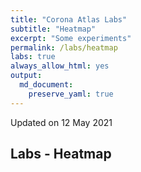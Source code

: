 ```yaml
---
title: "Corona Atlas Labs"
subtitle: "Heatmap"
excerpt: "Some experiments"
permalink: /labs/heatmap
labs: true
always_allow_html: yes
output: 
  md_document:
    preserve_yaml: true
---
```


<!-- Modify _R/labs file instead -->
<p class="text-right font-weight-bold">
Updated on 12 May 2021
</p>

Labs - Heatmap
--------------

<div id="leaflet" style="width:100%;height:75vh;" class="leaflet html-widget"></div>
<script type="application/json" data-for="leaflet">{"x":{"options":{"minZoom":1.5,"crs":{"crsClass":"L.CRS.EPSG3857","code":null,"proj4def":null,"projectedBounds":null,"options":{}}},"calls":[{"method":"setMaxBounds","args":[-80,-180,80,180]},{"method":"addProviderTiles","args":["CartoDB.DarkMatter",null,null,{"errorTileUrl":"","noWrap":false,"detectRetina":false}]},{"method":"addHeatmap","args":[[[-35.2021192846759,-65.1485054399454,4],[47.5890165076083,14.1431984022027,2],[42.5473014265013,1.58533451297367,4],[23.9277975587061,54.3527775784382,3],[33.8317921038523,66.0257668422884,3],[17.0773727975265,-61.8109112490644,1],[41.139984674174,20.065438009549,1],[40.2893260089297,44.9315425722216,3],[-12.3411053294081,17.5760276455363,3],[-25.5704444435864,134.362084683468,1],[40.3572893304129,47.66063595787,3],[44.1629307295626,17.7842142772999,4],[13.1714623060359,-59.5594592398395,1],[23.8336624737576,90.2746266220733,3],[50.6398697025022,4.66279647673302,3],[12.2716366552283,-1.74694181695664,3],[42.7551103013674,25.2409323997331,3],[26.0421716803312,50.5488462364088,4],[-3.37016289366586,29.8898305717586,3],[9.6430576947674,2.33915101322187,3],[4.48839530486336,114.605718749363,1],[-16.7124133305489,-64.6606899456599,4],[-10.7705880549393,-53.0863538133413,5],[36.6226717761636,103.895355849353,1],[24.4725522190694,-77.947850060958,3],[27.3860238911186,90.4519075789862,3],[-22.1868562799607,23.8128651054932,5],[53.5384732548576,28.0384856975402,3],[17.1978030385202,-88.7040227981866,3],[3.9117790108803,-73.0863161501847,4],[9.975464586761,-84.1801156495967,4],[21.6142102089251,-78.9545226272104,3],[15.0930157718786,-23.6375947651212,4],[35.0506026610657,33.2251953883769,4],[49.7356962248983,15.3307123155801,3],[5.70089287563159,12.7467225938184,3],[58.6760260400759,-99.3769072729874,3],[-2.87666035215874,23.6548459358616,3],[6.5755505863176,20.4862059324149,3],[-0.832819956934455,15.2423428528289,3],[46.7981248516004,8.22583632127277,3],[7.6272492749279,-5.55184634474576,3],[13.4481615536811,-15.4635909885353,3],[10.4351755406609,-10.9143178800241,3],[1.56595100293763,10.4586590426919,3],[15.6850372071443,-90.3480455000757,3],[-38.2528703993173,-71.4086984453378,4],[46.6195105992265,2.45856845335666,4],[45.1209411686261,16.416165215437,4],[18.9289545837098,-72.6627798549053,3],[47.1647019459901,19.4164384761779,3],[64.9765320822911,-18.5700983680706,1],[43.5272254632345,12.1614927957004,3],[18.1562774462994,-77.3105389184734,3],[31.2501599585707,36.7881522952131,4],[0.528609424868371,37.8625525202896,3],[41.4610639141383,74.5513879035261,3],[51.1018453672383,10.3928186042813,null],[11.7389709867468,42.5762619754947,3],[56.2238439763849,9.37128812339307,2],[15.4214182617025,-61.3520200391649,1],[18.8908878079692,-70.5008376723828,1],[28.152529418258,2.67465730682663,3],[-1.45294399111037,-78.3783560126896,4],[58.6809715185842,25.8311619056695,4],[26.5780907117225,29.7728926055733,4],[15.369196223989,38.8300044833041,3],[-0.620333843078375,11.7822429998037,3],[12.1197407596791,-61.681152753133,1],[42.1803285304353,43.5005465647154,4],[14.8161828598283,-86.612919937048,3],[39.4464568871859,22.6233731776356,3],[40.1465719083617,127.186119892626,3],[40.3897258830799,-3.55234928248739,2],[8.62507975316789,39.6340364626976,3],[64.4886206544986,26.2507962053128,2],[-17.8334197078598,177.9747371566,1],[6.8902518559511,158.237050047384,1],[7.96365596585339,-1.20634762217046,3],[12.0662725226463,-14.8878468056572,3],[4.79472869380556,-58.9743459597167,3],[22.3817251622044,114.132990674926,1],[9.58893781940502,8.0948618445247,3],[52.2771833278303,5.62259902807922,4],[28.2622525093763,83.9389370112341,4],[-0.529299165911259,166.934761927369,1],[-19.0535003787334,-169.860959792378,1],[17.3517175027039,-62.7826420245485,1],[12.7105200264254,104.917604488392,1],[1.86251664323396,-157.376651905606,1],[48.1623987650855,67.2865522644064,3],[18.4999336999337,103.770010064472,1],[33.9174359492092,35.8889427559421,4],[13.894144986731,-60.9691301588411,1],[47.1362856930959,9.5503634190267,3],[7.62654310868556,80.6985669878148,1],[-9.16988389367419,-74.3608685629587,4],[-0.191605757323356,114.018058489029,3],[53.1786737494891,-8.14310779859251,2],[31.3475495130773,34.9635380156869,1],[33.0476113200937,43.7731716023547,3],[12.8438457197481,-85.0432514318621,3],[22.3425169555975,79.4181914839274,5],[32.5699780356499,54.3013293914622,4],[-11.6633711067585,43.3567579629252,3],[35.9442369005198,136.767712776855,1],[36.4311191842896,127.84111498019,1],[29.3556631656385,47.6155472987991,4],[29.3978965873386,68.8091126155351,3],[52.124545617766,19.3990590023086,3],[6.45031874766357,-9.31308899438693,3],[-29.5774827680169,28.2571751964976,5],[55.3397217496921,23.904491585344,4],[49.7751212603235,6.09891546127588,3],[-6.61127714619986,144.248519418579,3],[35.8884992670076,14.4277813919169,1],[-20.281500740106,57.5758475726672,1],[0.459918415409883,73.1547311514838,4],[-13.2307938733512,34.3050955827784,5],[23.9399584670446,-102.527803104086,4],[3.60847959045255,114.710449584335,3],[-17.2662225957607,35.5530322895638,5],[15.9436929925332,121.42461598617,3],[31.9371880046932,35.2589295371827,4],[39.6745950811349,-7.96741419449026,2],[7.44293270739664,134.532849404329,1],[-23.2312173755209,-58.3933678860499,4],[25.2754233564513,51.1999989697074,4],[45.8389356088733,24.9831861281519,3],[44.2312994857262,20.7957369830546,4],[38.5231101958946,71.0346584209824,3],[-8.79905557177138,125.946136697002,3],[-22.142960025223,17.2220535988999,3],[-21.3249376058202,165.496784900182,1],[17.4136921493685,9.39689039266475,3],[-43.993057149608,170.461649955858,1],[20.5666285434862,56.0922848797053,4],[8.52718155699428,-80.1103620697539,3],[56.8532136267187,24.9271580644057,3],[27.0242308017488,18.0319905747843,3],[31.8409490094088,-6.2871680824139,3],[43.7380202385346,7.42374070654847,3],[47.1965666954997,28.4661841448633,3],[42.7851210240792,19.2482577548004,3],[-19.3892185383557,46.6987141121008,3],[5.61978734650987,168.108735067655,1],[41.6006772405598,21.707552630216,4],[17.3443838831138,-3.52356935963142,3],[21.1498907921325,96.4976324292701,1],[46.8393271652132,103.076828499865,4],[20.2587996772436,-10.3347352246283,3],[61.6715878805506,99.1366092075635,3],[-1.99352662684876,29.9281443631584,1],[24.1267323736817,44.546784937414,3],[-9.62413839945012,160.16426573801,1],[39.1102909277758,59.3960985634625,3],[34.1083679756019,9.57600955228779,4],[-21.1769245082963,-175.182135122145,1],[38.9890241793038,35.4464964824555,4],[10.417095191112,-61.30174177628,3],[-5.67438803049206,176.115526013485,1],[-6.26636726981605,34.800733630336,4],[49.0087217098159,31.3961831689057,4],[1.28206444173038,32.3960643169355,1],[-32.8020234546134,-56.0178485201856,4],[41.7593748724298,63.160662343482,3],[41.9046506957296,12.4485540923287,3],[13.254549678372,-61.1887129083572,1],[-4.65949461492214,55.4641483629836,4],[16.0184120263048,29.9599387114767,4],[62.8051317134413,16.7490883355393,4],[1.36357424408701,103.817907367349,1],[46.1242393399677,14.8258746621628,4],[53.996849082587,-2.5856392007459,2],[16.6377375940803,106.314459028754,1],[-15.2612682813299,166.891145193839,1],[-13.6174234764531,-172.446497105764,1],[39.5220373645985,-99.1232491207109,3],[-19.0025389457657,29.8648471926622,5],[7.12796936816274,-66.1580102178431,3],[48.7063387149775,19.4863592608847,3],[8.55734467039439,-11.7929378567989,3],[43.9372772603764,12.4587877018634,3],[14.3571011681849,-14.472154238662,3],[6.06327065600831,45.8689617551806,3],[4.13030648180662,-55.9092124687471,3],[7.28728218684031,30.323158832332,3],[0.241974619116458,6.60752482429229,3],[13.7313392686234,-88.8679538483707,3],[35.0127712176427,38.5093382871711,4],[-26.5591016501642,31.5043758401513,5],[15.3414221255307,18.6626615423874,3],[8.53530978753182,0.97776365887989,3],[15.1043805642839,101.008762583139,1],[15.9301795656099,47.5453019663196,3],[-29.0000431844288,25.0882067572617,5],[-13.4608694258361,27.7972738652513,5],[64.4130301430183,13.9706810294007,2],[42.5816191592841,20.889266773813,4]],null,null,{"minOpacity":0.05,"max":5,"radius":20,"blur":15}]},{"method":"addCircleMarkers","args":[[-35.2021192846759,47.5890165076083,42.5473014265013,23.9277975587061,33.8317921038523,17.0773727975265,41.139984674174,40.2893260089297,-12.3411053294081,-25.5704444435864,40.3572893304129,44.1629307295626,13.1714623060359,23.8336624737576,50.6398697025022,12.2716366552283,42.7551103013674,26.0421716803312,-3.37016289366586,9.6430576947674,4.48839530486336,-16.7124133305489,-10.7705880549393,36.6226717761636,24.4725522190694,27.3860238911186,-22.1868562799607,53.5384732548576,17.1978030385202,3.9117790108803,9.975464586761,21.6142102089251,15.0930157718786,35.0506026610657,49.7356962248983,5.70089287563159,58.6760260400759,-2.87666035215874,6.5755505863176,-0.832819956934455,46.7981248516004,7.6272492749279,13.4481615536811,10.4351755406609,1.56595100293763,15.6850372071443,-38.2528703993173,46.6195105992265,45.1209411686261,18.9289545837098,47.1647019459901,64.9765320822911,43.5272254632345,18.1562774462994,31.2501599585707,0.528609424868371,41.4610639141383,51.1018453672383,11.7389709867468,56.2238439763849,15.4214182617025,18.8908878079692,28.152529418258,-1.45294399111037,58.6809715185842,26.5780907117225,15.369196223989,-0.620333843078375,12.1197407596791,42.1803285304353,14.8161828598283,39.4464568871859,40.1465719083617,40.3897258830799,8.62507975316789,64.4886206544986,-17.8334197078598,6.8902518559511,7.96365596585339,12.0662725226463,4.79472869380556,22.3817251622044,9.58893781940502,52.2771833278303,28.2622525093763,-0.529299165911259,-19.0535003787334,17.3517175027039,12.7105200264254,1.86251664323396,48.1623987650855,18.4999336999337,33.9174359492092,13.894144986731,47.1362856930959,7.62654310868556,-9.16988389367419,-0.191605757323356,53.1786737494891,31.3475495130773,33.0476113200937,12.8438457197481,22.3425169555975,32.5699780356499,-11.6633711067585,35.9442369005198,36.4311191842896,29.3556631656385,29.3978965873386,52.124545617766,6.45031874766357,-29.5774827680169,55.3397217496921,49.7751212603235,-6.61127714619986,35.8884992670076,-20.281500740106,0.459918415409883,-13.2307938733512,23.9399584670446,3.60847959045255,-17.2662225957607,15.9436929925332,31.9371880046932,39.6745950811349,7.44293270739664,-23.2312173755209,25.2754233564513,45.8389356088733,44.2312994857262,38.5231101958946,-8.79905557177138,-22.142960025223,-21.3249376058202,17.4136921493685,-43.993057149608,20.5666285434862,8.52718155699428,56.8532136267187,27.0242308017488,31.8409490094088,43.7380202385346,47.1965666954997,42.7851210240792,-19.3892185383557,5.61978734650987,41.6006772405598,17.3443838831138,21.1498907921325,46.8393271652132,20.2587996772436,61.6715878805506,-1.99352662684876,24.1267323736817,-9.62413839945012,39.1102909277758,34.1083679756019,-21.1769245082963,38.9890241793038,10.417095191112,-5.67438803049206,-6.26636726981605,49.0087217098159,1.28206444173038,-32.8020234546134,41.7593748724298,41.9046506957296,13.254549678372,-4.65949461492214,16.0184120263048,62.8051317134413,1.36357424408701,46.1242393399677,53.996849082587,16.6377375940803,-15.2612682813299,-13.6174234764531,39.5220373645985,-19.0025389457657,7.12796936816274,48.7063387149775,8.55734467039439,43.9372772603764,14.3571011681849,6.06327065600831,4.13030648180662,7.28728218684031,0.241974619116458,13.7313392686234,35.0127712176427,-26.5591016501642,15.3414221255307,8.53530978753182,15.1043805642839,15.9301795656099,-29.0000431844288,-13.4608694258361,64.4130301430183,42.5816191592841],[-65.1485054399454,14.1431984022027,1.58533451297367,54.3527775784382,66.0257668422884,-61.8109112490644,20.065438009549,44.9315425722216,17.5760276455363,134.362084683468,47.66063595787,17.7842142772999,-59.5594592398395,90.2746266220733,4.66279647673302,-1.74694181695664,25.2409323997331,50.5488462364088,29.8898305717586,2.33915101322187,114.605718749363,-64.6606899456599,-53.0863538133413,103.895355849353,-77.947850060958,90.4519075789862,23.8128651054932,28.0384856975402,-88.7040227981866,-73.0863161501847,-84.1801156495967,-78.9545226272104,-23.6375947651212,33.2251953883769,15.3307123155801,12.7467225938184,-99.3769072729874,23.6548459358616,20.4862059324149,15.2423428528289,8.22583632127277,-5.55184634474576,-15.4635909885353,-10.9143178800241,10.4586590426919,-90.3480455000757,-71.4086984453378,2.45856845335666,16.416165215437,-72.6627798549053,19.4164384761779,-18.5700983680706,12.1614927957004,-77.3105389184734,36.7881522952131,37.8625525202896,74.5513879035261,10.3928186042813,42.5762619754947,9.37128812339307,-61.3520200391649,-70.5008376723828,2.67465730682663,-78.3783560126896,25.8311619056695,29.7728926055733,38.8300044833041,11.7822429998037,-61.681152753133,43.5005465647154,-86.612919937048,22.6233731776356,127.186119892626,-3.55234928248739,39.6340364626976,26.2507962053128,177.9747371566,158.237050047384,-1.20634762217046,-14.8878468056572,-58.9743459597167,114.132990674926,8.0948618445247,5.62259902807922,83.9389370112341,166.934761927369,-169.860959792378,-62.7826420245485,104.917604488392,-157.376651905606,67.2865522644064,103.770010064472,35.8889427559421,-60.9691301588411,9.5503634190267,80.6985669878148,-74.3608685629587,114.018058489029,-8.14310779859251,34.9635380156869,43.7731716023547,-85.0432514318621,79.4181914839274,54.3013293914622,43.3567579629252,136.767712776855,127.84111498019,47.6155472987991,68.8091126155351,19.3990590023086,-9.31308899438693,28.2571751964976,23.904491585344,6.09891546127588,144.248519418579,14.4277813919169,57.5758475726672,73.1547311514838,34.3050955827784,-102.527803104086,114.710449584335,35.5530322895638,121.42461598617,35.2589295371827,-7.96741419449026,134.532849404329,-58.3933678860499,51.1999989697074,24.9831861281519,20.7957369830546,71.0346584209824,125.946136697002,17.2220535988999,165.496784900182,9.39689039266475,170.461649955858,56.0922848797053,-80.1103620697539,24.9271580644057,18.0319905747843,-6.2871680824139,7.42374070654847,28.4661841448633,19.2482577548004,46.6987141121008,168.108735067655,21.707552630216,-3.52356935963142,96.4976324292701,103.076828499865,-10.3347352246283,99.1366092075635,29.9281443631584,44.546784937414,160.16426573801,59.3960985634625,9.57600955228779,-175.182135122145,35.4464964824555,-61.30174177628,176.115526013485,34.800733630336,31.3961831689057,32.3960643169355,-56.0178485201856,63.160662343482,12.4485540923287,-61.1887129083572,55.4641483629836,29.9599387114767,16.7490883355393,103.817907367349,14.8258746621628,-2.5856392007459,106.314459028754,166.891145193839,-172.446497105764,-99.1232491207109,29.8648471926622,-66.1580102178431,19.4863592608847,-11.7929378567989,12.4587877018634,-14.472154238662,45.8689617551806,-55.9092124687471,30.323158832332,6.60752482429229,-88.8679538483707,38.5093382871711,31.5043758401513,18.6626615423874,0.97776365887989,101.008762583139,47.5453019663196,25.0882067572617,27.7972738652513,13.9706810294007,20.889266773813],10,null,null,{"interactive":true,"className":"","stroke":false,"color":"#03F","weight":5,"opacity":0.5,"fill":true,"fillColor":null,"fillOpacity":0},null,null,["<strong>Argentina<\/strong><br />High incidence area<p class='infomap'><strong>More information<\/strong><br />Since 18 Apr 2021.<\/p>","<strong>Austria<\/strong><br />Risk area (partially)<p class='infomap'><strong>More information<\/strong><br />Since 01 Nov 2020. A different risk level may apply for the following regions: <ul><li>Jungholz<\/li><li>Mittelberg<\/li><\/ul>More details in German or at <a href='https://www.rki.de/DE/Content/InfAZ/N/Neuartiges_Coronavirus/Risikogebiete_neu.html'>rki.de<\/a>.<\/p>","<strong>Andorra<\/strong><br />High incidence area<p class='infomap'><strong>More information<\/strong><br />Since 24 Jan 2021.<\/p>","<strong>United Arab Emirates<\/strong><br />Risk area<p class='infomap'><strong>More information<\/strong><br />Since 18 Apr 2021.<\/p>","<strong>Afghanistan<\/strong><br />Risk area<p class='infomap'><strong>More information<\/strong><br />Since 21 Feb 2021.<\/p>","<strong>Antigua and Barbuda<\/strong><br />Not risk area","<strong>Albania<\/strong><br />Not risk area","<strong>Armenia<\/strong><br />Risk area<p class='infomap'><strong>More information<\/strong><br />Since 09 May 2021.<\/p>","<strong>Angola<\/strong><br />Risk area<p class='infomap'><strong>More information<\/strong><br />Since 15 Jun 2020.<\/p>","<strong>Australia<\/strong><br />Not risk area","<strong>Azerbaijan<\/strong><br />Risk area<p class='infomap'><strong>More information<\/strong><br />Since 15 Jun 2020.<\/p>","<strong>Bosnia and Herzegovina<\/strong><br />High incidence area<p class='infomap'><strong>More information<\/strong><br />Since 24 Jan 2021.<\/p>","<strong>Barbados<\/strong><br />Not risk area","<strong>Bangladesh<\/strong><br />Risk area<p class='infomap'><strong>More information<\/strong><br />Since 15 Jun 2020.<\/p>","<strong>Belgium<\/strong><br />Risk area<p class='infomap'><strong>More information<\/strong><br />Since 30 Sep 2020.<\/p>","<strong>Burkina Faso<\/strong><br />Risk area<p class='infomap'><strong>More information<\/strong><br />Since 15 Jun 2020.<\/p>","<strong>Bulgaria<\/strong><br />Risk area<p class='infomap'><strong>More information<\/strong><br />Since 02 May 2021.<\/p>","<strong>Bahrain<\/strong><br />High incidence area<p class='infomap'><strong>More information<\/strong><br />Since 14 Feb 2021.<\/p>","<strong>Burundi<\/strong><br />Risk area<p class='infomap'><strong>More information<\/strong><br />Since 15 Jun 2020.<\/p>","<strong>Benin<\/strong><br />Risk area<p class='infomap'><strong>More information<\/strong><br />Since 15 Jun 2020.<\/p>","<strong>Brunei<\/strong><br />Not risk area","<strong>Bolivia<\/strong><br />High incidence area<p class='infomap'><strong>More information<\/strong><br />Since 24 Jan 2021.<\/p>","<strong>Brazil<\/strong><br />Variant of concern<p class='infomap'><strong>More information<\/strong><br />Since 19 Jan 2021.<\/p>","<strong>China<\/strong><br />Not risk area","<strong>Bahamas<\/strong><br />Risk area<p class='infomap'><strong>More information<\/strong><br />Since 25 Apr 2021.<\/p>","<strong>Bhutan<\/strong><br />Risk area<p class='infomap'><strong>More information<\/strong><br />Since 15 Jun 2020.<\/p>","<strong>Botswana<\/strong><br />Variant of concern<p class='infomap'><strong>More information<\/strong><br />Since 07 Feb 2021.<\/p>","<strong>Belarus<\/strong><br />Risk area<p class='infomap'><strong>More information<\/strong><br />Since 15 Jun 2020.<\/p>","<strong>Belize<\/strong><br />Risk area<p class='infomap'><strong>More information<\/strong><br />Since 15 Jun 2020.<\/p>","<strong>Colombia<\/strong><br />High incidence area<p class='infomap'><strong>More information<\/strong><br />Since 24 Jan 2021.<\/p>","<strong>Costa Rica<\/strong><br />High incidence area<p class='infomap'><strong>More information<\/strong><br />Since 09 May 2021.<\/p>","<strong>Cuba<\/strong><br />Risk area<p class='infomap'><strong>More information<\/strong><br />Since 28 Feb 2021.<\/p>","<strong>Cape Verde<\/strong><br />High incidence area<p class='infomap'><strong>More information<\/strong><br />Since 25 Apr 2021.<\/p>","<strong>Cyprus<\/strong><br />High incidence area<p class='infomap'><strong>More information<\/strong><br />Since 21 Mar 2021.<\/p>","<strong>Czechia<\/strong><br />Risk area<p class='infomap'><strong>More information<\/strong><br />Since 02 May 2021.<\/p>","<strong>Cameroon<\/strong><br />Risk area<p class='infomap'><strong>More information<\/strong><br />Since 15 Jun 2020.<\/p>","<strong>Canada<\/strong><br />Risk area<p class='infomap'><strong>More information<\/strong><br />Since 15 Nov 2020.<\/p>","<strong>Democratic Republic of The Congo<\/strong><br />Risk area<p class='infomap'><strong>More information<\/strong><br />Since 15 Jun 2020.<\/p>","<strong>Central African Republic<\/strong><br />Risk area<p class='infomap'><strong>More information<\/strong><br />Since 15 Jun 2020.<\/p>","<strong>Congo<\/strong><br />Risk area<p class='infomap'><strong>More information<\/strong><br />Since 15 Jun 2020.<\/p>","<strong>Switzerland<\/strong><br />Risk area<p class='infomap'><strong>More information<\/strong><br />Since 24 Oct 2020.<\/p>","<strong>Cote D'Ivoire<\/strong><br />Risk area<p class='infomap'><strong>More information<\/strong><br />Since 15 Jun 2020.<\/p>","<strong>Gambia<\/strong><br />Risk area<p class='infomap'><strong>More information<\/strong><br />Since 15 Jun 2020.<\/p>","<strong>Guinea<\/strong><br />Risk area<p class='infomap'><strong>More information<\/strong><br />Since 15 Jun 2020.<\/p>","<strong>Equatorial Guinea<\/strong><br />Risk area<p class='infomap'><strong>More information<\/strong><br />Since 15 Jun 2020.<\/p>","<strong>Guatemala<\/strong><br />Risk area<p class='infomap'><strong>More information<\/strong><br />Since 15 Jun 2020.<\/p>","<strong>Chile<\/strong><br />High incidence area<p class='infomap'><strong>More information<\/strong><br />Since 03 Apr 2021.<\/p>","<strong>France<\/strong><br />High incidence area<p class='infomap'><strong>More information<\/strong><br />Since 28 Mar 2021.<\/p>","<strong>Croatia<\/strong><br />High incidence area<p class='infomap'><strong>More information<\/strong><br />Since 11 Apr 2021.<\/p>","<strong>Haiti<\/strong><br />Risk area<p class='infomap'><strong>More information<\/strong><br />Since 15 Jun 2020.<\/p>","<strong>Hungary<\/strong><br />Risk area<p class='infomap'><strong>More information<\/strong><br />Since 09 May 2021.<\/p>","<strong>Iceland<\/strong><br />Not risk area","<strong>Italy<\/strong><br />Risk area<p class='infomap'><strong>More information<\/strong><br />Since 08 Nov 2020.<\/p>","<strong>Jamaica<\/strong><br />Risk area<p class='infomap'><strong>More information<\/strong><br />Since 15 Jun 2020.<\/p>","<strong>Jordan<\/strong><br />High incidence area<p class='infomap'><strong>More information<\/strong><br />Since 07 Mar 2021.<\/p>","<strong>Kenya<\/strong><br />Risk area<p class='infomap'><strong>More information<\/strong><br />Since 15 Jun 2020.<\/p>","<strong>Kyrgyzstan<\/strong><br />Risk area<p class='infomap'><strong>More information<\/strong><br />Since 15 Jun 2020.<\/p>","<strong>Germany<\/strong>","<strong>Djibouti<\/strong><br />Risk area<p class='infomap'><strong>More information<\/strong><br />Since 15 Jun 2020.<\/p>","<strong>Denmark<\/strong><br />Risk area (partially)<p class='infomap'><strong>More information<\/strong><br />Since 28 Mar 2021. A different risk level may apply for the following regions: <ul><li>Faroes<\/li><li>Greenland<\/li><\/ul>More details in German or at <a href='https://www.rki.de/DE/Content/InfAZ/N/Neuartiges_Coronavirus/Risikogebiete_neu.html'>rki.de<\/a>.<\/p>","<strong>Dominica<\/strong><br />Not risk area","<strong>Dominican Republic<\/strong><br />Not risk area","<strong>Algeria<\/strong><br />Risk area<p class='infomap'><strong>More information<\/strong><br />Since 15 Jun 2020.<\/p>","<strong>Ecuador<\/strong><br />High incidence area<p class='infomap'><strong>More information<\/strong><br />Since 31 Jan 2021.<\/p>","<strong>Estonia<\/strong><br />High incidence area<p class='infomap'><strong>More information<\/strong><br />Since 24 Jan 2021.<\/p>","<strong>Egypt<\/strong><br />High incidence area<p class='infomap'><strong>More information<\/strong><br />Since 24 Jan 2021.<\/p>","<strong>Eritrea<\/strong><br />Risk area<p class='infomap'><strong>More information<\/strong><br />Since 15 Jun 2020.<\/p>","<strong>Gabon<\/strong><br />Risk area<p class='infomap'><strong>More information<\/strong><br />Since 15 Jun 2020.<\/p>","<strong>Grenada<\/strong><br />Not risk area","<strong>Georgia<\/strong><br />High incidence area<p class='infomap'><strong>More information<\/strong><br />Since 09 May 2021.<\/p>","<strong>Honduras<\/strong><br />Risk area<p class='infomap'><strong>More information<\/strong><br />Since 15 Jun 2020.<\/p>","<strong>Greece<\/strong><br />Risk area<p class='infomap'><strong>More information<\/strong><br />Since 07 Mar 2021.<\/p>","<strong>North Korea<\/strong><br />Risk area<p class='infomap'><strong>More information<\/strong><br />Since 15 Jun 2020.<\/p>","<strong>Spain<\/strong><br />Risk area (partially)<p class='infomap'><strong>More information<\/strong><br />Since 14 Aug 2020. A different risk level may apply for the following regions: <ul><li>Andalusia, since 14 Aug 2020<\/li><li>Aragon, since 31 Jul 2020<\/li><li>Asturias, since 14 Aug 2020<\/li><li>Basque Country, since 14 Aug 2020<\/li><li>Ceuta, since 14 Aug 2020<\/li><li>Extremadura, since 11 Apr 2021<\/li><li>Canary Islands, since 21 Feb 2021<\/li><li>Cantabria, since 14 Aug 2020<\/li><li>Castile and Leon, since 14 Aug 2020<\/li><li>Castile-La Mancha, since 18 Apr 2021<\/li><li>Catalonia, since 31 Jul 2020<\/li><li>La Rioja, since 03 Apr 2021<\/li><li>Madrid, since 14 Aug 2020<\/li><li>Melilla, since 14 Aug 2020<\/li><li>Navarre, since 31 Jul 2020<\/li><li>Balearic Islands, since 14 Mar 2021<\/li><li>Galicia, since 21 Mar 2021<\/li><li>Murcia, since 14 Mar 2021<\/li><li>Valencia, since 14 Mar 2021<\/li><\/ul>More details in German or at <a href='https://www.rki.de/DE/Content/InfAZ/N/Neuartiges_Coronavirus/Risikogebiete_neu.html'>rki.de<\/a>.<\/p>","<strong>Ethiopia<\/strong><br />Risk area<p class='infomap'><strong>More information<\/strong><br />Since 15 Jun 2020.<\/p>","<strong>Finland<\/strong><br />Risk area (partially)<p class='infomap'><strong>More information<\/strong><br />Since 28 Mar 2021. A different risk level may apply for the following regions: <ul><li>Päijät-Häme, since 28 Mar 2021<\/li><li>Uusimaa, since 22 Nov 2020<\/li><li>Varsinais-Suomi, since 20 Dec 2020<\/li><\/ul>More details in German or at <a href='https://www.rki.de/DE/Content/InfAZ/N/Neuartiges_Coronavirus/Risikogebiete_neu.html'>rki.de<\/a>.<\/p>","<strong>Fiji<\/strong><br />Not risk area","<strong>Micronesia<\/strong><br />Not risk area","<strong>Ghana<\/strong><br />Risk area<p class='infomap'><strong>More information<\/strong><br />Since 15 Jun 2020.<\/p>","<strong>Guinea-Bissau<\/strong><br />Risk area<p class='infomap'><strong>More information<\/strong><br />Since 15 Jun 2020.<\/p>","<strong>Guyana<\/strong><br />Risk area<p class='infomap'><strong>More information<\/strong><br />Since 15 Jun 2020.<\/p>","<strong>Hong Kong<\/strong><br />Not risk area","<strong>Nigeria<\/strong><br />Risk area<p class='infomap'><strong>More information<\/strong><br />Since 15 Jun 2020.<\/p>","<strong>Netherlands<\/strong><br />High incidence area<p class='infomap'><strong>More information<\/strong><br />Since 06 Apr 2021.<\/p>","<strong>Nepal<\/strong><br />High incidence area<p class='infomap'><strong>More information<\/strong><br />Since 09 May 2021.<\/p>","<strong>Nauru<\/strong><br />Not risk area","<strong>Niue<\/strong><br />Not risk area","<strong>Saint Kitts and Nevis<\/strong><br />Not risk area","<strong>Cambodia<\/strong><br />Not risk area","<strong>Kiribati<\/strong><br />Not risk area","<strong>Kazakhstan<\/strong><br />Risk area<p class='infomap'><strong>More information<\/strong><br />Since 15 Jun 2020.<\/p>","<strong>Laos<\/strong><br />Not risk area","<strong>Lebanon<\/strong><br />High incidence area<p class='infomap'><strong>More information<\/strong><br />Since 24 Jan 2021.<\/p>","<strong>Saint Lucia<\/strong><br />Not risk area","<strong>Liechtenstein<\/strong><br />Risk area<p class='infomap'><strong>More information<\/strong><br />Since 24 Oct 2020.<\/p>","<strong>Sri Lanka<\/strong><br />Not risk area","<strong>Peru<\/strong><br />High incidence area<p class='infomap'><strong>More information<\/strong><br />Since 03 Apr 2021.<\/p>","<strong>Indonesia<\/strong><br />Risk area<p class='infomap'><strong>More information<\/strong><br />Since 15 Jun 2020.<\/p>","<strong>Ireland<\/strong><br />Risk area (partially)<p class='infomap'><strong>More information<\/strong><br />Since 21 Mar 2021. A different risk level may apply for the following regions: <ul><li>Border, since 21 Mar 2021<\/li><li>Dublin, since 21 Mar 2021<\/li><li>Mid-East, since 21 Mar 2021<\/li><li>Midland, since 21 Mar 2021<\/li><li>Mid-West, since 18 Apr 2021<\/li><li>South-East, since 18 Apr 2021<\/li><li>South-West, since 03 Apr 2021<\/li><li>West, since 25 Apr 2021<\/li><\/ul>More details in German or at <a href='https://www.rki.de/DE/Content/InfAZ/N/Neuartiges_Coronavirus/Risikogebiete_neu.html'>rki.de<\/a>.<\/p>","<strong>Israel<\/strong><br />Not risk area","<strong>Iraq<\/strong><br />Risk area<p class='infomap'><strong>More information<\/strong><br />Since 15 Jun 2020.<\/p>","<strong>Nicaragua<\/strong><br />Risk area<p class='infomap'><strong>More information<\/strong><br />Since 15 Jun 2020.<\/p>","<strong>India<\/strong><br />Variant of concern<p class='infomap'><strong>More information<\/strong><br />Since 26 Apr 2021.<\/p>","<strong>Iran<\/strong><br />High incidence area<p class='infomap'><strong>More information<\/strong><br />Since 24 Jan 2021.<\/p>","<strong>Comoros<\/strong><br />Risk area<p class='infomap'><strong>More information<\/strong><br />Since 15 Jun 2020.<\/p>","<strong>Japan<\/strong><br />Not risk area","<strong>South Korea<\/strong><br />Not risk area","<strong>Kuwait<\/strong><br />High incidence area<p class='infomap'><strong>More information<\/strong><br />Since 21 Mar 2021.<\/p>","<strong>Pakistan<\/strong><br />Risk area<p class='infomap'><strong>More information<\/strong><br />Since 15 Jun 2020.<\/p>","<strong>Poland<\/strong><br />Risk area<p class='infomap'><strong>More information<\/strong><br />Since 09 May 2021.<\/p>","<strong>Liberia<\/strong><br />Risk area<p class='infomap'><strong>More information<\/strong><br />Since 15 Jun 2020.<\/p>","<strong>Lesotho<\/strong><br />Variant of concern<p class='infomap'><strong>More information<\/strong><br />Since 31 Jan 2021.<\/p>","<strong>Lithuania<\/strong><br />High incidence area<p class='infomap'><strong>More information<\/strong><br />Since 02 May 2021.<\/p>","<strong>Luxembourg<\/strong><br />Risk area<p class='infomap'><strong>More information<\/strong><br />Since 25 Sep 2020.<\/p>","<strong>Papua New Guinea<\/strong><br />Risk area<p class='infomap'><strong>More information<\/strong><br />Since 17 Jun 2020.<\/p>","<strong>Malta<\/strong><br />Not risk area","<strong>Mauritius<\/strong><br />Not risk area","<strong>Maldives<\/strong><br />High incidence area<p class='infomap'><strong>More information<\/strong><br />Since 09 May 2021.<\/p>","<strong>Malawi<\/strong><br />Variant of concern<p class='infomap'><strong>More information<\/strong><br />Since 07 Feb 2021.<\/p>","<strong>Mexico<\/strong><br />High incidence area<p class='infomap'><strong>More information<\/strong><br />Since 24 Jan 2021.<\/p>","<strong>Malaysia<\/strong><br />Risk area<p class='infomap'><strong>More information<\/strong><br />Since 09 May 2021.<\/p>","<strong>Mozambique<\/strong><br />Variant of concern<p class='infomap'><strong>More information<\/strong><br />Since 07 Feb 2021.<\/p>","<strong>Philippines<\/strong><br />Risk area<p class='infomap'><strong>More information<\/strong><br />Since 15 Jun 2020.<\/p>","<strong>Palestine<\/strong><br />High incidence area<p class='infomap'><strong>More information<\/strong><br />Since 24 Jan 2021.<\/p>","<strong>Portugal<\/strong><br />Risk area (partially)<p class='infomap'><strong>More information<\/strong><br />Since 14 Mar 2021. A different risk level may apply for the following regions: <ul><li>Azores, since 18 Apr 2021<\/li><li>Madeira, since 14 Mar 2021<\/li><li>Algarve, since 18 Apr 2021<\/li><\/ul>More details in German or at <a href='https://www.rki.de/DE/Content/InfAZ/N/Neuartiges_Coronavirus/Risikogebiete_neu.html'>rki.de<\/a>.<\/p>","<strong>Palau<\/strong><br />Not risk area","<strong>Paraguay<\/strong><br />High incidence area<p class='infomap'><strong>More information<\/strong><br />Since 21 Mar 2021.<\/p>","<strong>Qatar<\/strong><br />High incidence area<p class='infomap'><strong>More information<\/strong><br />Since 25 Apr 2021.<\/p>","<strong>Romania<\/strong><br />Risk area<p class='infomap'><strong>More information<\/strong><br />Since 07 Oct 2020.<\/p>","<strong>Serbia<\/strong><br />High incidence area<p class='infomap'><strong>More information<\/strong><br />Since 24 Jan 2021.<\/p>","<strong>Tajikistan<\/strong><br />Risk area<p class='infomap'><strong>More information<\/strong><br />Since 15 Jun 2020.<\/p>","<strong>Timor-Leste<\/strong><br />Risk area<p class='infomap'><strong>More information<\/strong><br />Since 17 Jun 2020.<\/p>","<strong>Namibia<\/strong><br />Risk area<p class='infomap'><strong>More information<\/strong><br />Since 14 Feb 2021.<\/p>","<strong>New Caledonia<\/strong><br />Not risk area","<strong>Niger<\/strong><br />Risk area<p class='infomap'><strong>More information<\/strong><br />Since 15 Jun 2020.<\/p>","<strong>New Zealand<\/strong><br />Not risk area","<strong>Oman<\/strong><br />High incidence area<p class='infomap'><strong>More information<\/strong><br />Since 25 Apr 2021.<\/p>","<strong>Panama<\/strong><br />Risk area<p class='infomap'><strong>More information<\/strong><br />Since 28 Feb 2021.<\/p>","<strong>Latvia<\/strong><br />Risk area<p class='infomap'><strong>More information<\/strong><br />Since 11 Apr 2021.<\/p>","<strong>Libya<\/strong><br />Risk area<p class='infomap'><strong>More information<\/strong><br />Since 15 Jun 2020.<\/p>","<strong>Morocco<\/strong><br />Risk area<p class='infomap'><strong>More information<\/strong><br />Since 15 Jun 2020.<\/p>","<strong>Monaco<\/strong><br />Risk area<p class='infomap'><strong>More information<\/strong><br />Since 01 Nov 2020.<\/p>","<strong>Moldova<\/strong><br />Risk area<p class='infomap'><strong>More information<\/strong><br />Since 25 Apr 2021.<\/p>","<strong>Montenegro<\/strong><br />Risk area<p class='infomap'><strong>More information<\/strong><br />Since 09 May 2021.<\/p>","<strong>Madagascar<\/strong><br />Risk area<p class='infomap'><strong>More information<\/strong><br />Since 15 Jun 2020.<\/p>","<strong>Marshall Islands<\/strong><br />Not risk area","<strong>North Macedonia<\/strong><br />High incidence area<p class='infomap'><strong>More information<\/strong><br />Since 24 Jan 2021.<\/p>","<strong>Mali<\/strong><br />Risk area<p class='infomap'><strong>More information<\/strong><br />Since 15 Jun 2020.<\/p>","<strong>Myanmar/Burma<\/strong><br />Not risk area","<strong>Mongolia<\/strong><br />High incidence area<p class='infomap'><strong>More information<\/strong><br />Since 02 May 2021.<\/p>","<strong>Mauritania<\/strong><br />Risk area<p class='infomap'><strong>More information<\/strong><br />Since 15 Jun 2020.<\/p>","<strong>Russian Federation<\/strong><br />Risk area<p class='infomap'><strong>More information<\/strong><br />Since 15 Jun 2020.<\/p>","<strong>Rwanda<\/strong><br />Not risk area","<strong>Saudi Arabia<\/strong><br />Risk area<p class='infomap'><strong>More information<\/strong><br />Since 15 Jun 2020.<\/p>","<strong>Solomon Islands<\/strong><br />Not risk area","<strong>Turkmenistan<\/strong><br />Risk area<p class='infomap'><strong>More information<\/strong><br />Since 17 Jun 2020.<\/p>","<strong>Tunisia<\/strong><br />High incidence area<p class='infomap'><strong>More information<\/strong><br />Since 25 Apr 2021.<\/p>","<strong>Tonga<\/strong><br />Not risk area","<strong>Turkey<\/strong><br />High incidence area<p class='infomap'><strong>More information<\/strong><br />Since 11 Apr 2021.<\/p>","<strong>Trinidad and Tobago<\/strong><br />Risk area<p class='infomap'><strong>More information<\/strong><br />Since 15 Jun 2020.<\/p>","<strong>Tuvalu<\/strong><br />Not risk area","<strong>United Republic of Tanzania<\/strong><br />High incidence area<p class='infomap'><strong>More information<\/strong><br />Since 14 Mar 2021.<\/p>","<strong>Ukraine<\/strong><br />High incidence area<p class='infomap'><strong>More information<\/strong><br />Since 11 Apr 2021.<\/p>","<strong>Uganda<\/strong><br />Not risk area","<strong>Uruguay<\/strong><br />High incidence area<p class='infomap'><strong>More information<\/strong><br />Since 21 Mar 2021.<\/p>","<strong>Uzbekistan<\/strong><br />Risk area<p class='infomap'><strong>More information<\/strong><br />Since 15 Jun 2020.<\/p>","<strong>Vatican City<\/strong><br />Risk area<p class='infomap'><strong>More information<\/strong><br />Since 01 Nov 2020.<\/p>","<strong>Saint Vincent and The Grenadines<\/strong><br />Not risk area","<strong>Seychelles<\/strong><br />High incidence area<p class='infomap'><strong>More information<\/strong><br />Since 14 Feb 2021.<\/p>","<strong>Sudan<\/strong><br />High incidence area<p class='infomap'><strong>More information<\/strong><br />Since 31 Jan 2021.<\/p>","<strong>Sweden<\/strong><br />High incidence area<p class='infomap'><strong>More information<\/strong><br />Since 07 Mar 2021.<\/p>","<strong>Singapore<\/strong><br />Not risk area","<strong>Slovenia<\/strong><br />High incidence area<p class='infomap'><strong>More information<\/strong><br />Since 24 Jan 2021.<\/p>","<strong>United Kingdom<\/strong><br />Risk area (partially)<p class='infomap'><strong>More information<\/strong><br />Since 21 Mar 2021. A different risk level may apply for the following regions: <ul><li>Anguilla, since 09 May 2021<\/li><li>Bermuda, since 21 Mar 2021<\/li><li>Virgin Islands, British<\/li><li>Falkland Islands (Malvines), since 21 Mar 2021<\/li><\/ul>More details in German or at <a href='https://www.rki.de/DE/Content/InfAZ/N/Neuartiges_Coronavirus/Risikogebiete_neu.html'>rki.de<\/a>.<\/p>","<strong>Vietnam<\/strong><br />Not risk area","<strong>Vanuatu<\/strong><br />Not risk area","<strong>Samoa<\/strong><br />Not risk area","<strong>United States<\/strong><br />Risk area<p class='infomap'><strong>More information<\/strong><br />Since 07 Mar 2021.<\/p>","<strong>Zimbabwe<\/strong><br />Variant of concern<p class='infomap'><strong>More information<\/strong><br />Since 07 Feb 2021.<\/p>","<strong>Venezuela<\/strong><br />Risk area<p class='infomap'><strong>More information<\/strong><br />Since 15 Jun 2020.<\/p>","<strong>Slovakia<\/strong><br />Risk area<p class='infomap'><strong>More information<\/strong><br />Since 11 Apr 2021.<\/p>","<strong>Sierra Leone<\/strong><br />Risk area<p class='infomap'><strong>More information<\/strong><br />Since 15 Jun 2020.<\/p>","<strong>San Marino<\/strong><br />Risk area<p class='infomap'><strong>More information<\/strong><br />Since 01 Nov 2020.<\/p>","<strong>Senegal<\/strong><br />Risk area<p class='infomap'><strong>More information<\/strong><br />Since 15 Jun 2020.<\/p>","<strong>Somalia<\/strong><br />Risk area<p class='infomap'><strong>More information<\/strong><br />Since 15 Jun 2020.<\/p>","<strong>Suriname<\/strong><br />Risk area<p class='infomap'><strong>More information<\/strong><br />Since 15 Jun 2020.<\/p>","<strong>South Sudan<\/strong><br />Risk area<p class='infomap'><strong>More information<\/strong><br />Since 15 Jun 2020.<\/p>","<strong>Sao Tome and Principe<\/strong><br />Risk area<p class='infomap'><strong>More information<\/strong><br />Since 16 Jun 2020.<\/p>","<strong>El Salvador<\/strong><br />Risk area<p class='infomap'><strong>More information<\/strong><br />Since 15 Jun 2020.<\/p>","<strong>Syria<\/strong><br />High incidence area<p class='infomap'><strong>More information<\/strong><br />Since 31 Jan 2021.<\/p>","<strong>Eswatini<\/strong><br />Variant of concern<p class='infomap'><strong>More information<\/strong><br />Since 31 Jan 2021.<\/p>","<strong>Chad<\/strong><br />Risk area<p class='infomap'><strong>More information<\/strong><br />Since 15 Jun 2020.<\/p>","<strong>Togo<\/strong><br />Risk area<p class='infomap'><strong>More information<\/strong><br />Since 15 Jun 2020.<\/p>","<strong>Thailand<\/strong><br />Not risk area","<strong>Yemen<\/strong><br />Risk area<p class='infomap'><strong>More information<\/strong><br />Since 15 Jun 2020.<\/p>","<strong>South Africa<\/strong><br />Variant of concern<p class='infomap'><strong>More information<\/strong><br />Since 13 Jan 2021.<\/p>","<strong>Zambia<\/strong><br />Variant of concern<p class='infomap'><strong>More information<\/strong><br />Since 07 Feb 2021.<\/p>","<strong>Norway<\/strong><br />Risk area (partially)<p class='infomap'><strong>More information<\/strong><br />Since 08 Nov 2020. A different risk level may apply for the following regions: <ul><li>Agder, since 02 May 2021<\/li><li>Oslo, since 08 Nov 2020<\/li><li>Vestfold og Telemark, since 09 May 2021<\/li><li>Viken, since 15 Nov 2020<\/li><li>Rogaland, since 28 Mar 2021<\/li><\/ul>More details in German or at <a href='https://www.rki.de/DE/Content/InfAZ/N/Neuartiges_Coronavirus/Risikogebiete_neu.html'>rki.de<\/a>.<\/p>","<strong>Kosovo<\/strong><br />High incidence area<p class='infomap'><strong>More information<\/strong><br />Since 24 Jan 2021.<\/p>"],null,null,{"interactive":false,"permanent":false,"direction":"auto","opacity":1,"offset":[0,0],"textsize":"10px","textOnly":false,"className":"","sticky":true},null]},{"method":"addEasyButton","args":[{"icon":"fa-globe","title":"","onClick":"function(btn, map){ map.setView([ 51.705533,11.8124408],4); }","position":"topleft"}]}],"limits":{"lat":[-43.993057149608,64.9765320822911],"lng":[-175.182135122145,177.9747371566]},"setView":[[51.705533,11.8124408],4,[]]},"evals":["calls.4.args.0.onClick"],"jsHooks":[]}</script>
